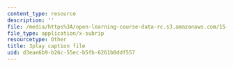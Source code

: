 ```yaml
---
content_type: resource
description: ''
file: /media/https%3A/open-learning-course-data-rc.s3.amazonaws.com/15-s21-nuts-and-bolts-of-business-plans-january-iap-2014/d3eae6b9b26c55ecb5fb6261b0ddf557_b9Yyj3htBLE.vtt
file_type: application/x-subrip
resourcetype: Other
title: 3play caption file
uid: d3eae6b9-b26c-55ec-b5fb-6261b0ddf557
---
```

